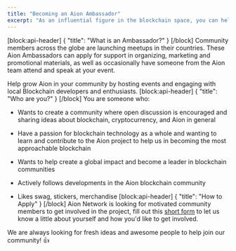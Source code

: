 ```yaml
---
title: "Becoming an Aion Ambassador"
excerpt: "As an influential figure in the blockchain space, you can help spread the word on the Aion mission and progress."
---
```

[block:api-header]
{
  "title": "What is an Ambassador?"
}
[/block]
Community members across the globe are launching meetups in their countries. These Aion Ambassadors can apply for support in organizing, marketing and promotional materials, as well as occasionally have someone from the Aion team attend and speak at your event.

Help grow Aion in your community by hosting events and engaging with local Blockchain developers and enthusiasts.
[block:api-header]
{
  "title": "Who are you?"
}
[/block]
You are someone who:
* Wants to create a community where open discussion is encouraged and sharing ideas about blockchain, cryptocurrency, and Aion in general

* Have a passion for blockchain technology as a whole and wanting to learn and contribute to the Aion project to help us in becoming the most approachable blockchain

*  Wants to help create a global impact and become a leader in blockchain communities

* Actively follows developments in the Aion blockchain community

* Likes swag, stickers, merchandise
[block:api-header]
{
  "title": "How to Apply"
}
[/block]
Aion Network is looking for motivated community members to get involved in the project, fill out this [short form](https://aion.network/community/#ambassador-program) to let us know a little about yourself and how you'd like to get involved.

We are always looking for fresh ideas and awesome people to help join our community! :+1: